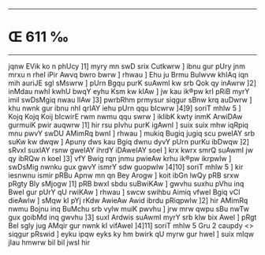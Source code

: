 ___
# Œ 611 ‰
---
jqnw EVik ko n phUcy ]1] myry mn swD srix Cutkwrw ] ibnu gur pUry
jnm mrxu n rheI iPir Awvq bwro bwrw ] rhwau ] Ehu ju Brmu Bulwvw
khIAq iqn mih auriJE sgl sMswrw ] pUrn Bgqu purK suAwmI kw srb
Qok qy inAwrw ]2] inMdau nwhI kwhU bwqY eyhu Ksm kw kIAw ] jw kau
ik®pw krI pRiB myrY imil swDsMgiq nwau lIAw ]3] pwrbRhm prmysur
siqgur sBnw krq auDwrw ] khu nwnk gur ibnu nhI qrIAY iehu pUrn qqu
bIcwrw ]4]9] soriT mhlw 5 ] Kojq Kojq Koij bIcwirE rwm nwmu qqu
swrw ] iklibK kwty inmK ArwiDAw gurmuiK pwir auqwrw ]1] hir rsu
pIvhu purK igAwnI ] suix suix mhw iqRpiq mnu pwvY swDU AMimRq bwnI ]
rhwau ] mukiq Bugiq jugiq scu pweIAY srb suKw kw dwqw ] Apuny dws
kau Bgiq dwnu dyvY pUrn purKu ibDwqw ]2] sRvxI suxIAY rsnw gweIAY
ihrdY iDAweIAY soeI ] krx kwrx smrQ suAwmI jw qy ibRQw n koeI ]3]
vfY Bwig rqn jnmu pwieAw krhu ik®pw ikrpwlw ] swDsMig nwnku gux
gwvY ismrY sdw guopwlw ]4]10] soriT mhlw 5 ] kir iesnwnu ismir pRBu
Apnw mn qn Bey Arogw ] koit ibGn lwQy pRB srxw pRgty Bly sMjogw
]1] pRB bwxI sbdu suBwiKAw ] gwvhu suxhu pVhu inq BweI gur pUrY qU
rwiKAw ] rhwau ] swcw swihbu Aimiq vfweI Bgiq vCl dieAwlw ] sMqw
kI pYj rKdw AwieAw Awid ibrdu pRiqpwlw ]2] hir AMimRq nwmu Bojnu
inq BuMchu srb vylw muiK pwvhu ] jrw mrw qwpu sBu nwTw gux goibMd inq
gwvhu ]3] suxI Ardwis suAwmI myrY srb klw bix AweI ] pRgt BeI
sgly jug AMqir gur nwnk kI vifAweI ]4]11]
soriT mhlw 5 Gru 2 caupdy
<> siqgur pRswid ]
eyku ipqw eyks ky hm bwirk qU myrw gur hweI ] suix mIqw jIau hmwrw
bil bil jwsI hir
####
